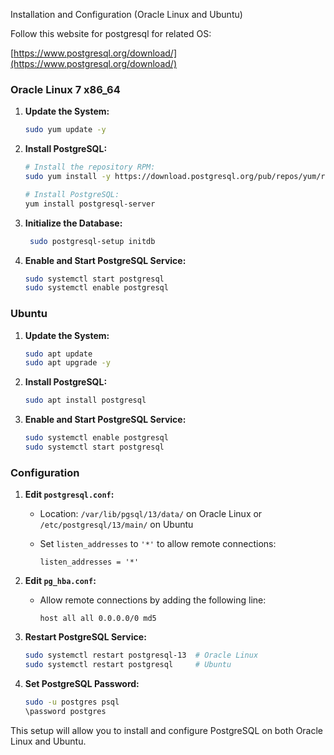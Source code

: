 Installation and Configuration (Oracle Linux and Ubuntu)

Follow this website for postgresql  for related OS: 

[https://www.postgresql.org/download/](https://www.postgresql.org/download/)

### Oracle Linux 7 x86_64

1. **Update the System:**
    
    ```bash
    sudo yum update -y
    
    ```
    
2. **Install PostgreSQL:**
    
    ```bash
    # Install the repository RPM:
    sudo yum install -y https://download.postgresql.org/pub/repos/yum/reporpms/EL-7-x86_64/pgdg-redhat-repo-latest.noarch.rpm
    
    # Install PostgreSQL:
    yum install postgresql-server
    ```
    
3. **Initialize the Database:**
    
    ```bash
     sudo postgresql-setup initdb
    ```
    
4. **Enable and Start PostgreSQL Service:**
    
    ```bash
    sudo systemctl start postgresql
    sudo systemctl enable postgresql
    
    ```
    

### Ubuntu

1. **Update the System:**
    
    ```bash
    sudo apt update
    sudo apt upgrade -y
    
    ```
    
2. **Install PostgreSQL:**
    
    ```bash
    sudo apt install postgresql 
    
    ```
    
3. **Enable and Start PostgreSQL Service:**
    
    ```bash
    sudo systemctl enable postgresql
    sudo systemctl start postgresql
    
    ```
    

### Configuration

1. **Edit `postgresql.conf`:**
    - Location: `/var/lib/pgsql/13/data/` on Oracle Linux or `/etc/postgresql/13/main/` on Ubuntu
    - Set `listen_addresses` to `'*'` to allow remote connections:
        
        ```
        listen_addresses = '*'
        
        ```
        
2. **Edit `pg_hba.conf`:**
    - Allow remote connections by adding the following line:
        
        ```
        host all all 0.0.0.0/0 md5
        
        ```
        
3. **Restart PostgreSQL Service:**
    
    ```bash
    sudo systemctl restart postgresql-13  # Oracle Linux
    sudo systemctl restart postgresql     # Ubuntu
    
    ```
    
4. **Set PostgreSQL Password:**
    
    ```bash
    sudo -u postgres psql
    \password postgres
    
    ```
    

This setup will allow you to install and configure PostgreSQL on both Oracle Linux and Ubuntu.